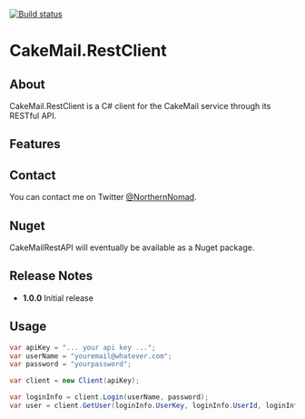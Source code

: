 [![Build status](https://ci.appveyor.com/api/projects/status/fd008gl72j4wyi84?svg=true)](https://ci.appveyor.com/project/Jericho/cakemailrestapi)

# CakeMail.RestClient

## About

CakeMail.RestClient is a C# client for the CakeMail service through its RESTful API.

## Features


## Contact

You can contact me on Twitter [@NorthernNomad](https://twitter.com/northernnomad).

## Nuget

CakeMailRestAPI will eventually be available as a Nuget package.

## Release Notes

+ **1.0.0**    Initial release
 
## Usage

```csharp
var apiKey = "... your api key ...";
var userName = "youremail@whatever.com";
var password = "yourpassword";

var client = new Client(apiKey);

var loginInfo = client.Login(userName, password);
var user = client.GetUser(loginInfo.UserKey, loginInfo.UserId, loginInfo.ClientId);
```
